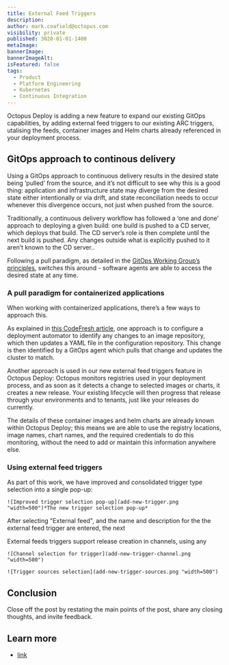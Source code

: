 ```yaml
---
title: External Feed Triggers
description: 
author: mark.coafield@octopus.com
visibility: private
published: 3020-01-01-1400
metaImage: 
bannerImage: 
bannerImageAlt: 
isFeatured: false
tags: 
  - Product
  - Platform Engineering
  - Kubernetes
  - Continuous Integration
---
```


Octopus Deploy is adding a new feature to expand our existing GitOps capabilities, by adding external feed triggers to our existing ARC triggers, utalising the feeds, container images and Helm charts already referenced in your deployment process.

## GitOps approach to continous delivery

Using a GitOps approach to continuous delivery results in the desired state being ‘pulled’ from the source, and it’s not difficult to see why this is a good thing: application and infrastructure state may diverge from the desired state either intentionally or via drift, and state reconciliation needs to occur whenever this divergence occurs, not just when pushed from the source.

Traditionally, a continuous delivery workflow has followed a ‘one and done’ approach to deploying a given build: one build is pushed to a CD server, which deploys that build. The CD server’s role is then complete until the next build is pushed.  Any changes outside what is explicitly pushed to it aren’t known to the CD server..

Following a pull paradigm, as detailed in the [GitOps Working Group’s principles](https://github.com/open-gitops/documents/blob/main/PRINCIPLES.md#pulled-automatically), switches this around - software agents are able to access the desired state at any time.


### A pull paradigm for containerized applications

When working with containerized applications, there’s a few ways to approach this.  

As explained in [this CodeFresh article](https://codefresh.io/learn/gitops/gitops-workflow-vs-traditional-workflow-what-is-the-difference/), one approach is to configure a deployment automator to identify any changes to an image repository, which then updates a YAML file in the configuration repository.  This change is then identified by a GitOps agent which pulls that change and updates the cluster to match.

Another approach is used in our new external feed triggers feature in Octopus Deploy: 
Octopus monitors registries used in your deployment process, and as soon as it detects a change to selected images or charts, it creates a new release.  Your existing lifecycle will then progress that release through your environments and to tenants, just like your releases do currently.

The details of these container images and helm charts are already known within Octopus Deploy; this means we are able to use the registry locations, image names, chart names, and the required credentials to do this monitoring, without the need to add or maintain this information anywhere else.

### Using external feed triggers

As part of this work, we have improved and consolidated trigger type selection into a single pop-up:
```
![Improved trigger selection pop-up](add-new-trigger.png "width=500")*The new trigger selection pop-up*
```
After selecting "External feed", and the name and description for the the external feed trigger are entered, the next 

External feeds triggers support release creation in channels, using any 
```
![Channel selection for trigger](add-new-trigger-channel.png "width=500")
```

```
![Trigger sources selection](add-new-trigger-sources.png "width=500")
```


## Conclusion

Close off the post by restating the main points of the post, share any closing thoughts, and invite feedback.

## Learn more

- [link](https://www.example.com/resource)
